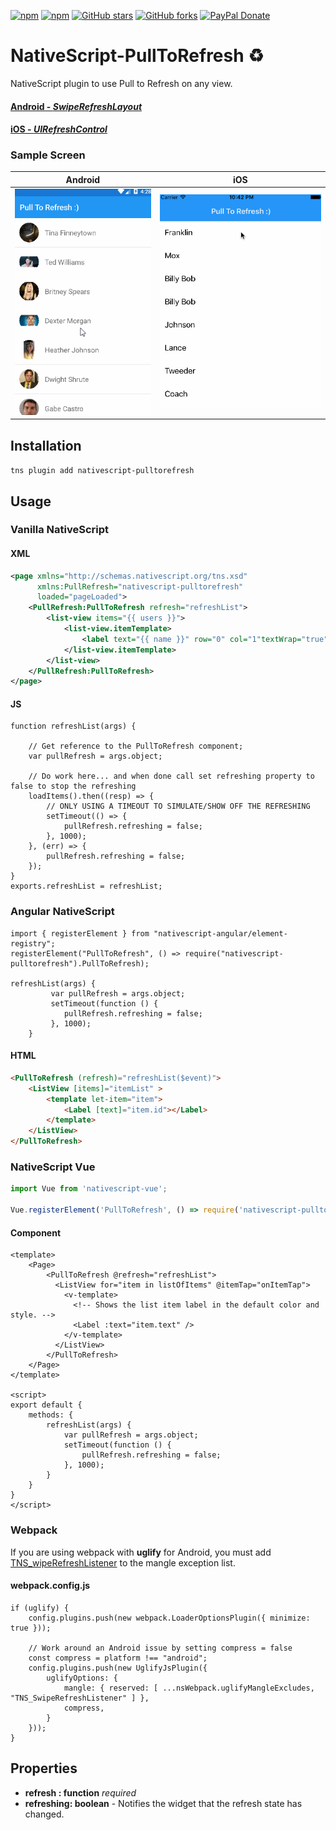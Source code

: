 [![npm](https://img.shields.io/npm/v/nativescript-pulltorefresh.svg)](https://www.npmjs.com/package/nativescript-pulltorefresh)
[![npm](https://img.shields.io/npm/dt/nativescript-pulltorefresh.svg?label=npm%20downloads)](https://www.npmjs.com/package/nativescript-pulltorefresh)
[![GitHub stars](https://img.shields.io/github/stars/bradmartin/nativescript-pulltorefresh.svg)](https://github.com/bradmartin/nativescript-pulltorefresh/stargazers)
[![GitHub forks](https://img.shields.io/github/forks/bradmartin/nativescript-pulltorefresh.svg)](https://github.com/bradmartin/nativescript-pulltorefresh/network)
[![PayPal Donate](https://img.shields.io/badge/Donate-PayPal-ff4081.svg)](https://www.paypal.me/bradwayne88)


# NativeScript-PullToRefresh :recycle:

NativeScript plugin to use Pull to Refresh on any view.

#### [Android - _SwipeRefreshLayout_](http://developer.android.com/reference/android/support/v4/widget/SwipeRefreshLayout.html)

#### [iOS - _UIRefreshControl_](https://developer.apple.com/library/ios/documentation/UIKit/Reference/UIRefreshControl_class/)

### Sample Screen

| Android                                        | iOS                                    |
| ---------------------------------------------- | -------------------------------------- |
| ![Android Sample](screens/android_refresh.gif) | ![iOS Sample](screens/ios_refresh.gif) |

## Installation

`tns plugin add nativescript-pulltorefresh`

## Usage

### Vanilla NativeScript

#### XML

```XML
<page xmlns="http://schemas.nativescript.org/tns.xsd"
      xmlns:PullRefresh="nativescript-pulltorefresh"
      loaded="pageLoaded">
    <PullRefresh:PullToRefresh refresh="refreshList">
        <list-view items="{{ users }}">
            <list-view.itemTemplate>
                <label text="{{ name }}" row="0" col="1"textWrap="true" class="message" />
            </list-view.itemTemplate>
        </list-view>
    </PullRefresh:PullToRefresh>
</page>
```

#### JS

```JS
function refreshList(args) {

    // Get reference to the PullToRefresh component;
    var pullRefresh = args.object;

    // Do work here... and when done call set refreshing property to false to stop the refreshing
    loadItems().then((resp) => {
        // ONLY USING A TIMEOUT TO SIMULATE/SHOW OFF THE REFRESHING
        setTimeout(() => {
            pullRefresh.refreshing = false;
        }, 1000);
    }, (err) => {
        pullRefresh.refreshing = false;
    });
}
exports.refreshList = refreshList;
```

### Angular NativeScript

```TS
import { registerElement } from "nativescript-angular/element-registry";
registerElement("PullToRefresh", () => require("nativescript-pulltorefresh").PullToRefresh);

refreshList(args) {
         var pullRefresh = args.object;
         setTimeout(function () {
            pullRefresh.refreshing = false;
         }, 1000);
    }
```

#### HTML

```HTML
<PullToRefresh (refresh)="refreshList($event)">
    <ListView [items]="itemList" >
        <template let-item="item">
            <Label [text]="item.id"></Label>
        </template>
    </ListView>
</PullToRefresh>
```

### NativeScript Vue

```javascript
import Vue from 'nativescript-vue';

Vue.registerElement('PullToRefresh', () => require('nativescript-pulltorefresh').PullToRefresh);
```

#### Component

```vue
<template>
    <Page>
        <PullToRefresh @refresh="refreshList">
          <ListView for="item in listOfItems" @itemTap="onItemTap">
            <v-template>
              <!-- Shows the list item label in the default color and style. -->
              <Label :text="item.text" />
            </v-template>
          </ListView>
        </PullToRefresh>
    </Page>
</template>

<script>
export default {
    methods: {
        refreshList(args) {
            var pullRefresh = args.object;
            setTimeout(function () {
                pullRefresh.refreshing = false;
            }, 1000);
        }
    }
}
</script>
```

### Webpack

If you are using webpack with **uglify** for Android, you must add
[TNS_wipeRefreshListener](./pulltorefresh.android.ts#L72) to the mangle exception
list.

#### webpack.config.js

```JS
if (uglify) {
    config.plugins.push(new webpack.LoaderOptionsPlugin({ minimize: true }));

    // Work around an Android issue by setting compress = false
    const compress = platform !== "android";
    config.plugins.push(new UglifyJsPlugin({
        uglifyOptions: {
            mangle: { reserved: [ ...nsWebpack.uglifyMangleExcludes, "TNS_SwipeRefreshListener" ] },
            compress,
        }
    }));
}
```

## Properties

* **refresh : function** _required_
* **refreshing: boolean** - Notifies the widget that the refresh state has
  changed.
